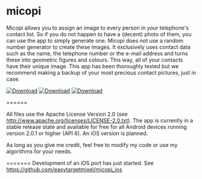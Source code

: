 micopi
======

Micopi allows you to assign an image to every person in your telephone's contact list. So if you do not happen to have a (decent) photo of them, you can use the app to simply generate one.
Micopi does not use a random number generator to create these images. It exclusively uses contact data such as the name, the telephone number or the e-mail address and turns these into geometric figures and colours. This way, all of your contacts have their unique image.
This app has been thoroughly tested but we recommend making a backup of your most precious contact pictures, just in case.

[![Download](https://cloud.githubusercontent.com/assets/6850125/12372055/ccbea686-bc49-11e5-8f48-aef530110ce4.png)](https://play.google.com/store/apps/details?id=com.easytarget.micopi)
[![Download](https://cloud.githubusercontent.com/assets/6850125/12372058/dd5176cc-bc49-11e5-8740-8f510e155ba5.png)](https://f-droid.org/repository/browse/?fdid=com.easytarget.micopi)
[![Download](https://cloud.githubusercontent.com/assets/6850125/12372060/e443beea-bc49-11e5-9135-207a1558fa79.png)](https://github.com/easytargetmixel/micopi_android/releases)

======

All files use the Apache License Version 2.0 (see http://www.apache.org/licenses/LICENSE-2.0.txt).
The app is currently in a stable release state and available for free for all Android devices running version 2.0.1 or higher (API 6). An iOS version is planned. 

As long as you give me credit, feel free to modify my code or use my algorithms for your needs.

=======
Development of an iOS port has just started. See https://github.com/easytargetmixel/micopi_ios

